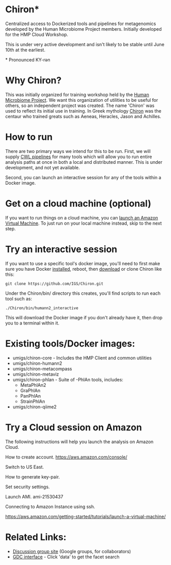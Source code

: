 # Chiron*
Centralized access to Dockerized tools and pipelines for metagenomics developed by the Human Microbiome Project members.  Initially developed for the HMP Cloud Workshop.

This is under very active development and isn't likely to be stable until June 10th at the earliest.

\* Pronounced KY-rən

# Why Chiron?

This was initially organized for training workshop held by the [Human Microbiome Project](http://hmpdacc.org/).  We want this organization of utilities to be useful for others, so an independent project was created.  The name 'Chiron' was used to reflect its initial use in training.  In Greek mythology [Chiron](https://en.wikipedia.org/wiki/Chiron) was the centaur who trained greats such as Aeneas, Heracles, Jason and Achilles.

# How to run 

There are two primary ways we intend for this to be run.  First, we will supply [CWL pipelines](http://www.commonwl.org/) for many tools which will allow you to run entire analysis paths at once in both a local and distributed manner.  This is under development, and not yet available.

Second, you can launch an interactive session for any of the tools within a Docker image.

# Get on a cloud machine (optional)

If you want to run things on a cloud machine, you can [launch an Amazon Virtual Machine](https://aws.amazon.com/getting-started/tutorials/launch-a-virtual-machine/).  To just run on your local machine instead, skip to the next step.

# Try an interactive session

If you want to use a specific tool's docker image, you'll need to first make sure you have
Docker [installed](https://docs.docker.com/engine/installation/), reboot, then [download](https://github.com/IGS/Chiron/archive/master.zip) or clone Chiron like this:

```
git clone https://github.com/IGS/Chiron.git
```

Under the Chiron/bin/ directory this creates, you'll find scripts to run each tool such as:

```
./Chiron/bin/humann2_interactive
```

This will download the Docker image if you don't already have it, then drop you to a terminal within it.

# Existing tools/Docker images:

- umigs/chiron-core - Includes the HMP Client and common utilities
- umigs/chiron-humann2
- umigs/chiron-metacompass
- umigs/chiron-metaviz
- umigs/chiron-phlan - Suite of -PhlAn tools, includes:
  - MetaPhlAn2
  - GraPhlAn
  - PanPhlAn
  - StrainPhlAn
- umigs/chiron-qiime2

# Try a Cloud session on Amazon
The following instructions will help you launch the analysis on Amazon Cloud.

How to create account.
https://aws.amazon.com/console/

Switch to US East.

How to generate key-pair.

Set security settings.

Launch AMI. 
ami-21530437

Connecting to Amazon Instance using ssh.


https://aws.amazon.com/getting-started/tutorials/launch-a-virtual-machine/


# Related Links:

- [Discussion group site](https://groups.google.com/forum/#!forum/hmp-cloud-pilot) (Google groups, for collaborators)
- [GDC interface](http://portal.ihmpdcc.org) - Click 'data' to get the facet search
